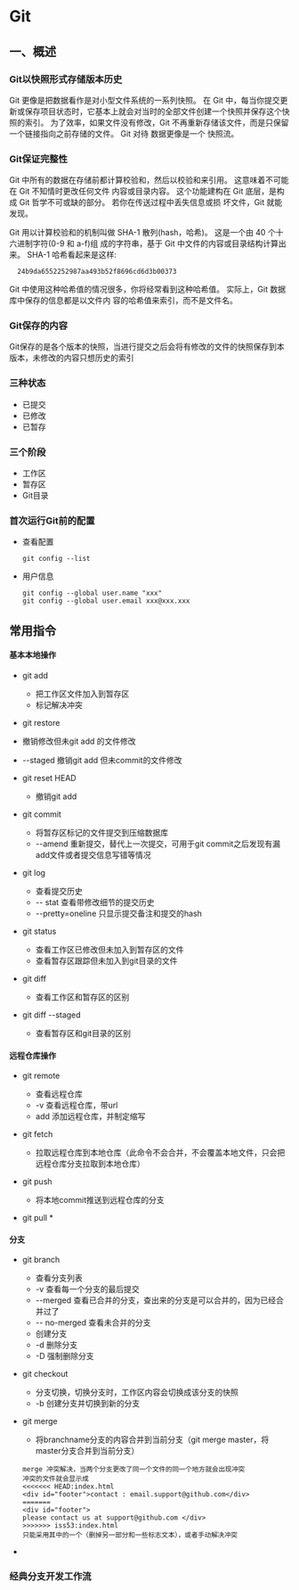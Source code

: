 # Git

## 一、概述

### Git以快照形式存储版本历史

Git 更像是把数据看作是对小型文件系统的一系列快照。 在 Git 中，每当你提交更新或保存项目状态时，它基本上就会对当时的全部文件创建一个快照并保存这个快照的索引。 为了效率，如果文件没有修改，Git 不再重新存储该文件，而是只保留一个链接指向之前存储的文件。 Git 对待 数据更像是一个 快照流。

### Git保证完整性

Git 中所有的数据在存储前都计算校验和，然后以校验和来引用。 这意味着不可能在 Git 不知情时更改任何文件 内容或目录内容。 这个功能建构在 Git 底层，是构成 Git 哲学不可或缺的部分。 若你在传送过程中丢失信息或损 坏文件，Git 就能发现。

Git 用以计算校验和的机制叫做 SHA-1 散列(hash，哈希)。 这是一个由 40 个十六进制字符(0-9 和 a-f)组 成的字符串，基于 Git 中文件的内容或目录结构计算出来。 SHA-1 哈希看起来是这样:

```
  24b9da6552252987aa493b52f8696cd6d3b00373
```

Git 中使用这种哈希值的情况很多，你将经常看到这种哈希值。 实际上，Git 数据库中保存的信息都是以文件内 容的哈希值来索引，而不是文件名。

### Git保存的内容

Git保存的是各个版本的快照，当进行提交之后会将有修改的文件的快照保存到本版本，未修改的内容只想历史的索引

### 三种状态

* 已提交
* 已修改
* 已暂存

### 三个阶段

* 工作区
* 暂存区
* Git目录

### 首次运行Git前的配置

* 查看配置

  ```
  git config --list
  ```

* 用户信息

  ```
  git config --global user.name "xxx"
  git config --global user.email xxx@xxx.xxx
  ```

  

## 常用指令

#### 基本本地操作

* git add 

  * 把工作区文件加入到暂存区
  * 标记解决冲突

*  git restore

  * <filename> 撤销修改但未git add 的文件修改
  *  --staged <filename> 撤销git add 但未commit的文件修改

* git reset HEAD <file>

  * 撤销git add

* git commit 

  * 将暂存区标记的文件提交到压缩数据库
  * --amend 重新提交，替代上一次提交，可用于git commit之后发现有漏add文件或者提交信息写错等情况

* git log

  * 查看提交历史
  * -- stat 查看带修改细节的提交历史
  * --pretty=oneline 只显示提交备注和提交的hash

* git status 

  * 查看工作区已修改但未加入到暂存区的文件
  * 查看暂存区跟踪但未加入到git目录的文件

* git diff
  * 查看工作区和暂存区的区别

* git diff --staged 

  * 查看暂存区和git目录的区别

  

#### 远程仓库操作

* git remote
  * 查看远程仓库 
  * -v 查看远程仓库，带url
  * add  <shortname> <url>添加远程仓库，并制定缩写
* git fetch <remotename>
  * 拉取远程仓库到本地仓库（此命令不会合并，不会覆盖本地文件，只会把远程仓库分支拉取到本地仓库）

* git push
  * <remote> <branch>将本地commit推送到<remote>远程仓库的<branch>分支
* git pull 
  * 

#### 分支

* git branch
  * 查看分支列表
  * -v 查看每一个分支的最后提交
  * --merged 查看已合并的分支，查出来的分支是可以合并的，因为已经合并过了
  * -- no-merged 查看未合并的分支
  * <branchname> 创建分支
  * -d <branchname> 删除分支
  * -D <branchname> 强制删除分支

* git checkout 

  * <branchname>分支切换，切换分支时，工作区内容会切换成该分支的快照
  * -b <newbranchname>创建分支并切换到新的分支

* git merge 

  * <branchname> 将branchname分支的内容合并到当前分支（git merge master，将master分支合并到当前分支）

  ```
  merge 冲突解决，当两个分支更改了同一个文件的同一个地方就会出现冲突
  冲突的文件就会显示成
  <<<<<<< HEAD:index.html
  <div id="footer">contact : email.support@github.com</div> 
  =======
  <div id="footer">
  please contact us at support@github.com </div>
  >>>>>>> iss53:index.html
  只能采用其中的一个（删掉另一部分和一些标志文本），或者手动解决冲突
  ```

* 

### 经典分支开发工作流



